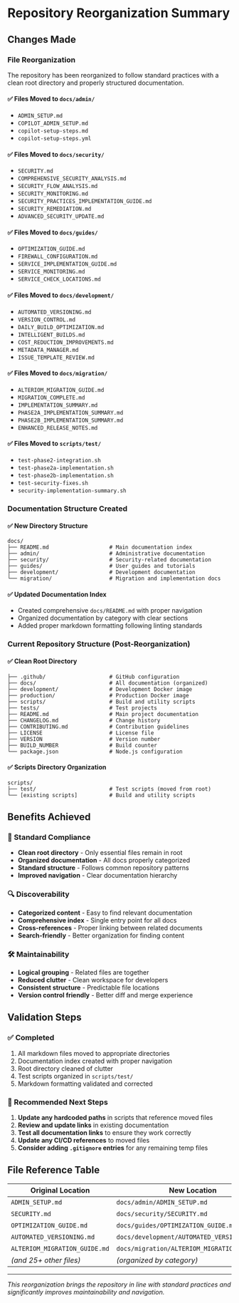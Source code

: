 # Repository Reorganization Summary

## Changes Made

### File Reorganization

The repository has been reorganized to follow standard practices with a clean root directory and properly structured documentation.

#### ✅ Files Moved to `docs/admin/`
- `ADMIN_SETUP.md`
- `COPILOT_ADMIN_SETUP.md`
- `copilot-setup-steps.md`
- `copilot-setup-steps.yml`

#### ✅ Files Moved to `docs/security/`
- `SECURITY.md`
- `COMPREHENSIVE_SECURITY_ANALYSIS.md`
- `SECURITY_FLOW_ANALYSIS.md`
- `SECURITY_MONITORING.md`
- `SECURITY_PRACTICES_IMPLEMENTATION_GUIDE.md`
- `SECURITY_REMEDIATION.md`
- `ADVANCED_SECURITY_UPDATE.md`

#### ✅ Files Moved to `docs/guides/`
- `OPTIMIZATION_GUIDE.md`
- `FIREWALL_CONFIGURATION.md`
- `SERVICE_IMPLEMENTATION_GUIDE.md`
- `SERVICE_MONITORING.md`
- `SERVICE_CHECK_LOCATIONS.md`

#### ✅ Files Moved to `docs/development/`
- `AUTOMATED_VERSIONING.md`
- `VERSION_CONTROL.md`
- `DAILY_BUILD_OPTIMIZATION.md`
- `INTELLIGENT_BUILDS.md`
- `COST_REDUCTION_IMPROVEMENTS.md`
- `METADATA_MANAGER.md`
- `ISSUE_TEMPLATE_REVIEW.md`

#### ✅ Files Moved to `docs/migration/`
- `ALTERIOM_MIGRATION_GUIDE.md`
- `MIGRATION_COMPLETE.md`
- `IMPLEMENTATION_SUMMARY.md`
- `PHASE2A_IMPLEMENTATION_SUMMARY.md`
- `PHASE2B_IMPLEMENTATION_SUMMARY.md`
- `ENHANCED_RELEASE_NOTES.md`

#### ✅ Files Moved to `scripts/test/`
- `test-phase2-integration.sh`
- `test-phase2a-implementation.sh`
- `test-phase2b-implementation.sh`
- `test-security-fixes.sh`
- `security-implementation-summary.sh`

### Documentation Structure Created

#### ✅ New Directory Structure
```
docs/
├── README.md                   # Main documentation index
├── admin/                      # Administrative documentation
├── security/                   # Security-related documentation
├── guides/                     # User guides and tutorials
├── development/                # Development documentation
└── migration/                  # Migration and implementation docs
```

#### ✅ Updated Documentation Index
- Created comprehensive `docs/README.md` with proper navigation
- Organized documentation by category with clear sections
- Added proper markdown formatting following linting standards

### Current Repository Structure (Post-Reorganization)

#### ✅ Clean Root Directory
```
├── .github/                    # GitHub configuration
├── docs/                       # All documentation (organized)
├── development/                # Development Docker image
├── production/                 # Production Docker image
├── scripts/                    # Build and utility scripts
├── tests/                      # Test projects
├── README.md                   # Main project documentation
├── CHANGELOG.md                # Change history
├── CONTRIBUTING.md             # Contribution guidelines
├── LICENSE                     # License file
├── VERSION                     # Version number
├── BUILD_NUMBER                # Build counter
└── package.json                # Node.js configuration
```

#### ✅ Scripts Directory Organization
```
scripts/
├── test/                       # Test scripts (moved from root)
└── [existing scripts]          # Build and utility scripts
```

## Benefits Achieved

### 🎯 Standard Compliance
- **Clean root directory** - Only essential files remain in root
- **Organized documentation** - All docs properly categorized
- **Standard structure** - Follows common repository patterns
- **Improved navigation** - Clear documentation hierarchy

### 🔍 Discoverability
- **Categorized content** - Easy to find relevant documentation
- **Comprehensive index** - Single entry point for all docs
- **Cross-references** - Proper linking between related documents
- **Search-friendly** - Better organization for finding content

### 🛠️ Maintainability
- **Logical grouping** - Related files are together
- **Reduced clutter** - Clean workspace for developers
- **Consistent structure** - Predictable file locations
- **Version control friendly** - Better diff and merge experience

## Validation Steps

### ✅ Completed
1. All markdown files moved to appropriate directories
2. Documentation index created with proper navigation
3. Root directory cleaned of clutter
4. Test scripts organized in `scripts/test/`
5. Markdown formatting validated and corrected

### 🔄 Recommended Next Steps
1. **Update any hardcoded paths** in scripts that reference moved files
2. **Review and update links** in existing documentation
3. **Test all documentation links** to ensure they work correctly
4. **Update any CI/CD references** to moved files
5. **Consider adding `.gitignore` entries** for any remaining temp files

## File Reference Table

| Original Location | New Location | Category |
|------------------|--------------|----------|
| `ADMIN_SETUP.md` | `docs/admin/ADMIN_SETUP.md` | Administration |
| `SECURITY.md` | `docs/security/SECURITY.md` | Security |
| `OPTIMIZATION_GUIDE.md` | `docs/guides/OPTIMIZATION_GUIDE.md` | Guides |
| `AUTOMATED_VERSIONING.md` | `docs/development/AUTOMATED_VERSIONING.md` | Development |
| `ALTERIOM_MIGRATION_GUIDE.md` | `docs/migration/ALTERIOM_MIGRATION_GUIDE.md` | Migration |
| *(and 25+ other files)* | *(organized by category)* | *(various)* |

---

*This reorganization brings the repository in line with standard practices and significantly improves maintainability and navigation.*
